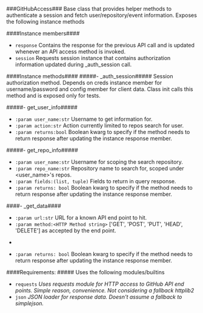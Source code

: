 ###GitHubAccess###
Base class that provides helper methods to authenticate a session and fetch user/repository/event information. Exposes the following instance methods

####Instance members####
- ```response```
Contains the response for the previous API call and is updated whenever an API access method is invoked.
- ```session```
Requests session instance that contains authorization information updated during _auth_session call.

####Instance methods####
#####- _auth_session#####
Session authorization method. Depends on creds instance member for username/password and config member for client data. Class init calls this method and is exposed only for tests.

#####- get_user_info#####
+ ```:param user_name:str``` Username to get information for.
+ ```:param action:str```    Action currently limited to repos search for user.
+ ```:param returns:bool```  Boolean kwarg to specify if the method needs to return response after updating the instance response member.

#####- get_repo_info#####
+ ```:param user_name:str```        Username for scoping the search repository.
+ ```:param repo_name:str```        Repository name to search for, scoped under <user_name>'s repos.
+ ```:param fields:(list, tuple)``` Fields to return in query response.
+ ```:param returns: bool```        Boolean kwarg to specify if the method needs to return response after updating the instance response member.

####- _get_data####
+ ```:param url:str```                    URL for a known API end point to hit.
+ ```:param method:<HTTP Method string>```   ['GET', 'POST', 'PUT', 'HEAD', 'DELETE'] as accepted by the end point.
+ ```:param data:dict                     HTTP Request data as a dictionary. Would be stringified prior to submission.
+ ```:param returns: bool```              Boolean kwarg to specify if the method needs to return response after updating the instance response member.

####Requirements: #####
Uses the following modules/builtins
+ ```requests``` _Uses requests module for HTTP access to GitHub API end points. Simple reason, convenience. Not considering a fallback httplib2_
+ ```json``` _JSON loader for response data. Doesn't assume a fallback to simplejson._
